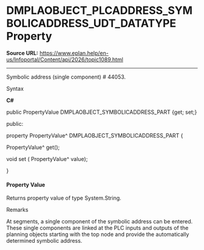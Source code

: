 # DMPLAOBJECT_PLCADDRESS_SYMBOLICADDRESS_UDT_DATATYPE Property

**Source URL:** https://www.eplan.help/en-us/Infoportal/Content/api/2026/topic1089.html

---

Symbolic address (single component) # 44053.

Syntax

**C#**



public PropertyValue DMPLAOBJECT_SYMBOLICADDRESS_PART {get; set;}

public:

property PropertyValue^ DMPLAOBJECT_SYMBOLICADDRESS_PART {

   PropertyValue^ get();

   void set (    PropertyValue^ value);

}


#### Property Value

Returns property value of type System.String.

Remarks

At segments, a single component of the symbolic address can be entered. These single components are linked at the PLC inputs and outputs of the planning objects starting with the top node and provide the automatically determined symbolic address.
